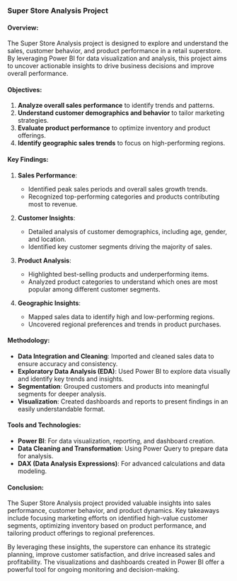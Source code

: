 ### Super Store Analysis Project

#### Overview:
The Super Store Analysis project is designed to explore and understand the sales, customer behavior, and product performance in a retail superstore. By leveraging Power BI for data visualization and analysis, this project aims to uncover actionable insights to drive business decisions and improve overall performance.

#### Objectives:
1. **Analyze overall sales performance** to identify trends and patterns.
2. **Understand customer demographics and behavior** to tailor marketing strategies.
3. **Evaluate product performance** to optimize inventory and product offerings.
4. **Identify geographic sales trends** to focus on high-performing regions.

#### Key Findings:
1. **Sales Performance**:
   - Identified peak sales periods and overall sales growth trends.
   - Recognized top-performing categories and products contributing most to revenue.

2. **Customer Insights**:
   - Detailed analysis of customer demographics, including age, gender, and location.
   - Identified key customer segments driving the majority of sales.

3. **Product Analysis**:
   - Highlighted best-selling products and underperforming items.
   - Analyzed product categories to understand which ones are most popular among different customer segments.

4. **Geographic Insights**:
   - Mapped sales data to identify high and low-performing regions.
   - Uncovered regional preferences and trends in product purchases.

#### Methodology:
- **Data Integration and Cleaning**: Imported and cleaned sales data to ensure accuracy and consistency.
- **Exploratory Data Analysis (EDA)**: Used Power BI to explore data visually and identify key trends and insights.
- **Segmentation**: Grouped customers and products into meaningful segments for deeper analysis.
- **Visualization**: Created dashboards and reports to present findings in an easily understandable format.

#### Tools and Technologies:
- **Power BI**: For data visualization, reporting, and dashboard creation.
- **Data Cleaning and Transformation**: Using Power Query to prepare data for analysis.
- **DAX (Data Analysis Expressions)**: For advanced calculations and data modeling.

#### Conclusion:
The Super Store Analysis project provided valuable insights into sales performance, customer behavior, and product dynamics. Key takeaways include focusing marketing efforts on identified high-value customer segments, optimizing inventory based on product performance, and tailoring product offerings to regional preferences.

By leveraging these insights, the superstore can enhance its strategic planning, improve customer satisfaction, and drive increased sales and profitability. The visualizations and dashboards created in Power BI offer a powerful tool for ongoing monitoring and decision-making.
